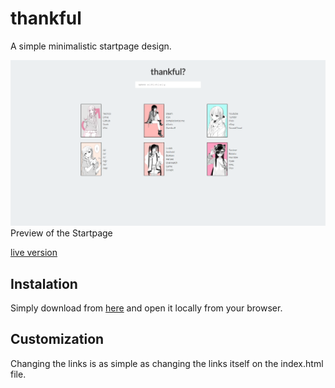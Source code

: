 # thankful
A simple minimalistic startpage design.
 
![preview](https://raw.githubusercontent.com/DanyBoss/thankful/master/preview.png)
Preview of the Startpage

[live version](https://danyboss.github.io/ubiquitous/)

## Instalation
Simply download from [here](https://github.com/DanyBoss/ubiquitous/archive/master.zip) and open it locally from your browser.

## Customization
Changing the links is as simple as changing the links itself on the index.html file.
